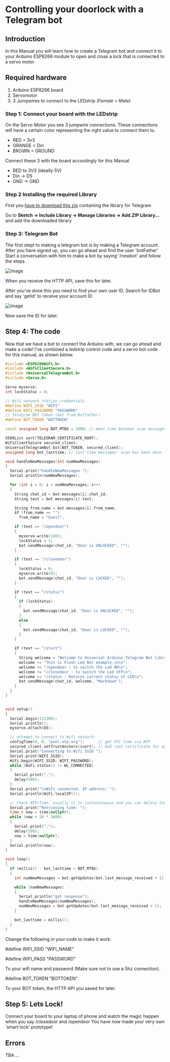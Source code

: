 # Controlling your doorlock with a Telegram bot

## Introduction
In this Manual you will learn how to create a Telegram bot and connect it to your Arduino ESP8266 module to open and close a lock that is connected to a servo motor.


## Required hardware
1. Arduino ESP8266 board
2. Servomotor
3. 3 Jumpwires to connect to the LEDstrip *(Female > Male)*


### Step 1: Connect your board with the LEDstrip

On the Servo Motor you see 3 jumpwire connections. These connections will have a certain color representing the right value to connect them to.

- RED = 3v3
- ORANGE = Din
- BROWN = GROUND

Connect these 3 with the board accordingly for this Manual

- RED to 3V3 (ideally 5V)
- Din -> D5
- GND -> GND


### Step 2 Installing the required Library


First you [have to download this zip](https://github.com/witnessmenow/Universal-Arduino-Telegram-Bot/archive/master.zip) containing the library for Telegram

Go to **Sketch -> Include Library -> Manage Libraries -> Add.ZIP Library...** and add the downloaded library


### Step 3: Telegram Bot

The first stept to making a telegram bot is by making a Telegram account. After you have signed up, you can go ahead and find the user 'botFather' Start a conversation with him to make a bot by saying '/newbot' and follow the steps.

![image](https://user-images.githubusercontent.com/74150653/198282770-eca7b0c8-bc08-465b-9b79-f1b76fae7bed.png)

When you receive the HTTP API, save this for later.


After you've done this you need to find your own user ID. Search for IDBot and say 'getid' to receive your account ID

![image](https://user-images.githubusercontent.com/74150653/198282966-aab5880e-3378-42b8-993a-fe0137a2d962.png)


Now save the ID for later.



## Step 4: The code


Now that we have a bot to connect the Arduino with, we can go ahead and make a code! I've combined a ledstrip control code and a servo bot code for this manual, as shown below.

```C++
#include <ESP8266WiFi.h>
#include <WiFiClientSecure.h>
#include <UniversalTelegramBot.h>
#include <Servo.h> 

Servo myservo;
int lockStatus = 0;

// Wifi network station credentials
#define WIFI_SSID "WIFI"
#define WIFI_PASSWORD "PASSWORD"
// Telegram BOT Token (Get from Botfather)
#define BOT_TOKEN "BOTTOKEN"

const unsigned long BOT_MTBS = 1000; // mean time between scan messages

X509List cert(TELEGRAM_CERTIFICATE_ROOT);
WiFiClientSecure secured_client;
UniversalTelegramBot bot(BOT_TOKEN, secured_client);
unsigned long bot_lasttime; // last time messages' scan has been done

void handleNewMessages(int numNewMessages)
{
  Serial.print("handleNewMessages ");
  Serial.println(numNewMessages);

  for (int i = 0; i < numNewMessages; i++)
  {
    String chat_id = bot.messages[i].chat_id;
    String text = bot.messages[i].text;

    String from_name = bot.messages[i].from_name;
    if (from_name == "")
      from_name = "Guest";

    if (text == "/opendoor")
    {
      myservo.write(180);
      lockStatus = 1;
      bot.sendMessage(chat_id, "Door is UNLOCKED", "");
    }

    if (text == "/closedoor")
    {
      lockStatus = 0;
      myservo.write(0);
      bot.sendMessage(chat_id, "Door is LOCKED", "");
    }

    if (text == "/status")
    {
      if (lockStatus)
      {
        bot.sendMessage(chat_id, "Door is UNLOCKED", "");
      }
      else
      {
        bot.sendMessage(chat_id, "Door is LOCKED", "");
      }
    }

    if (text == "/start")
    {
      String welcome = "Welcome to Universal Arduino Telegram Bot library, " + from_name + ".\n";
      welcome += "This is Flash Led Bot example.\n\n";
      welcome += "/opendoor : to switch the Led ON\n";
      welcome += "/closedoor : to switch the Led OFF\n";
      welcome += "/status : Returns current status of LED\n";
      bot.sendMessage(chat_id, welcome, "Markdown");
    }
  }
}


void setup()
{
  Serial.begin(115200);
  Serial.println();
  myservo.attach(D5);

  // attempt to connect to Wifi network:
  configTime(0, 0, "pool.ntp.org");      // get UTC time via NTP
  secured_client.setTrustAnchors(&cert); // Add root certificate for api.telegram.org
  Serial.print("Connecting to Wifi SSID ");
  Serial.print(WIFI_SSID);
  WiFi.begin(WIFI_SSID, WIFI_PASSWORD);
  while (WiFi.status() != WL_CONNECTED)
  {
    Serial.print(".");
    delay(500);
  }
  Serial.print("\nWiFi connected. IP address: ");
  Serial.println(WiFi.localIP());

  // Check NTP/Time, usually it is instantaneous and you can delete the code below.
  Serial.print("Retrieving time: ");
  time_t now = time(nullptr);
  while (now < 24 * 3600)
  {
    Serial.print(".");
    delay(100);
    now = time(nullptr);
  }
  Serial.println(now);
}

void loop()
{
  if (millis() - bot_lasttime > BOT_MTBS)
  {
    int numNewMessages = bot.getUpdates(bot.last_message_received + 1);

    while (numNewMessages)
    {
      Serial.println("got response");
      handleNewMessages(numNewMessages);
      numNewMessages = bot.getUpdates(bot.last_message_received + 1);
    }

    bot_lasttime = millis();
  }
}
```

Change the following in your code to make it work:

#define WIFI_SSID "WIFI_NAME"

#define WIFI_PASS "PASSWORD"


To your wifi name and password (Make sure not to use a 5hz connection).



#define BOT_TOKEN "BOTTOKEN"

To your BOT token, the HTTP API you saved for later.



## Step 5: Lets Lock!

Connect your board to your laptop of phone and watch the magic happen when you say /closedoor and /opendoor
You have now made your very own 'smart lock' prototype!



## Errors

TBA ...
